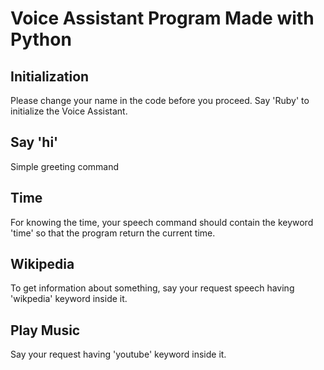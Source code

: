 # Voice Assistant Program Made with Python

## Initialization 

Please change your name in the code before you proceed. 
Say 'Ruby' to initialize the Voice Assistant.

## Say 'hi'

Simple greeting command

## Time 
 
For knowing the time, your speech command should contain the keyword 'time' so that the program return the current time. 

## Wikipedia

To get information about something, say your request speech having 'wikpedia' keyword inside it. 

## Play Music

Say your request having 'youtube' keyword inside it. 

## 

